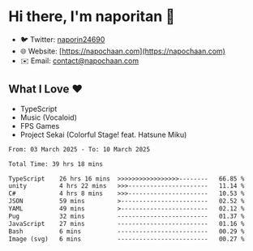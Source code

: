 # Hi there, I'm naporitan 👋

- 🐦 Twitter: [naporin24690](https://twitter.com/naporin24690)
- 🌐 Website: [https://napochaan.com](https://napochaan.com)
- ✉️ Email: [contact@napochaan.com](mailto:contact@napochaan.com)

## What I Love ❤️
- TypeScript
- Music (Vocaloid)
- FPS Games
- Project Sekai (Colorful Stage! feat. Hatsune Miku)

<!--START_SECTION:waka-->

```txt
From: 03 March 2025 - To: 10 March 2025

Total Time: 39 hrs 18 mins

TypeScript    26 hrs 16 mins  >>>>>>>>>>>>>>>>>--------   66.85 %
unity         4 hrs 22 mins   >>>----------------------   11.14 %
C#            4 hrs 8 mins    >>>----------------------   10.53 %
JSON          59 mins         >------------------------   02.52 %
YAML          49 mins         >------------------------   02.12 %
Pug           32 mins         -------------------------   01.37 %
JavaScript    27 mins         -------------------------   01.16 %
Bash          6 mins          -------------------------   00.29 %
Image (svg)   6 mins          -------------------------   00.27 %
```

<!--END_SECTION:waka-->

